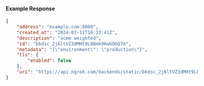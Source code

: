 <!-- Code generated for API Clients. DO NOT EDIT. -->

#### Example Response

```json
{
	"address": "example.com:8080",
	"created_at": "2024-07-11T16:33:41Z",
	"description": "acme weighted",
	"id": "bkdsc_2j6ltVZ3dMHt9L0Bmk9KwUO6Q7m",
	"metadata": "{\"environment\": \"production\"}",
	"tls": {
		"enabled": false
	},
	"uri": "https://api.ngrok.com/backends/static/bkdsc_2j6ltVZ3dMHt9L0Bmk9KwUO6Q7m"
}
```
